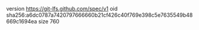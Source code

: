 version https://git-lfs.github.com/spec/v1
oid sha256:a6dc0787a7420797666660b21cf426c40f769e398c5e7635549b48669c1694ea
size 760
